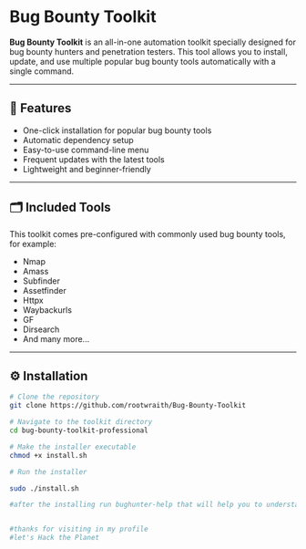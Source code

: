# Bug Bounty Toolkit 

**Bug Bounty Toolkit** is an all-in-one automation toolkit specially designed for bug bounty hunters and penetration testers. This tool allows you to install, update, and use multiple popular bug bounty tools automatically with a single command.

---

## 📌 **Features**

- One-click installation for popular bug bounty tools
- Automatic dependency setup
- Easy-to-use command-line menu
- Frequent updates with the latest tools
- Lightweight and beginner-friendly

---

## 🗂️ **Included Tools**

This toolkit comes pre-configured with commonly used bug bounty tools, for example:
- Nmap
- Amass
- Subfinder
- Assetfinder
- Httpx
- Waybackurls
- GF
- Dirsearch
- And many more...

---

## ⚙️ **Installation**

```bash
# Clone the repository
git clone https://github.com/rootwraith/Bug-Bounty-Toolkit

# Navigate to the toolkit directory
cd bug-bounty-toolkit-professional

# Make the installer executable
chmod +x install.sh

# Run the installer

sudo ./install.sh

#after the installing run bughunter-help that will help you to understand how to use these tools


#thanks for visiting in my profile
#let's Hack the Planet
